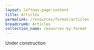 ```yaml
---
layout: leftnav-page-content
title: Articles
permalink: /resources/format/articles
breadcrumb: Articles
collection_name: resources-by-format
---
```


Under construction